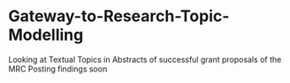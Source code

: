 # Gateway-to-Research-Topic-Modelling
Looking at Textual Topics in Abstracts of successful grant proposals of the MRC
Posting findings soon
